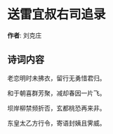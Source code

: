 # 送雷宜叔右司追录

**作者**: 刘克庄

## 诗词内容

老恋明时未拂衣，留行无勇惜君归。

和于朝喜群芳聚，减却春因一片飞。

坝岸柳禁频折否，玄都桃恐再来非。

东皇太乙方行令，寄语封姨且霁威。

